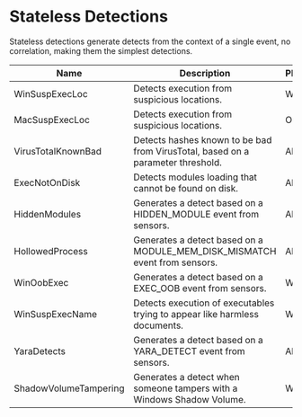 # Stateless Detections

Stateless detections generate detects from the context of a single event, no correlation, making them the simplest detections.

| Name | Description | Platforms |
| ---- | ----------- | --------- |
| WinSuspExecLoc | Detects execution from suspicious locations. | Windows |
| MacSuspExecLoc | Detects execution from suspicious locations. | OSX |
| VirusTotalKnownBad | Detects hashes known to be bad from VirusTotal, based on a parameter threshold. | All |
| ExecNotOnDisk | Detects modules loading that cannot be found on disk. | All |
| HiddenModules | Generates a detect based on a HIDDEN_MODULE event from sensors. | All |
| HollowedProcess | Generates a detect based on a MODULE_MEM_DISK_MISMATCH event from sensors. | All |
| WinOobExec | Generates a detect based on a EXEC_OOB event from sensors. | Windows |
| WinSuspExecName | Detects execution of executables trying to appear like harmless documents. | Windows |
| YaraDetects | Generates a detect based on a YARA_DETECT event from sensors. | All |
| ShadowVolumeTampering | Generates a detect when someone tampers with a Windows Shadow Volume. | Windows |

